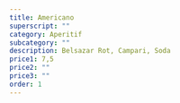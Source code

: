 ```yaml
---
title: Americano
superscript: ""
category: Aperitif
subcategory: ""
description: Belsazar Rot, Campari, Soda
price1: 7,5
price2: ""
price3: ""
order: 1
---
```

